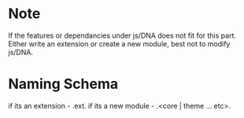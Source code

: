 Note
=====
If the features or dependancies under js/DNA does not fit for this part.  Either write an extension or create a new module, best not to modify js/DNA.


Naming Schema
=====
if its an extension - <module name>.ext.<file extension> 
if its a new module - <module name>.<core | theme ... etc>.<file extension>
